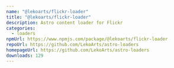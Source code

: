 ```yaml
---
name: "@lekoarts/flickr-loader"
title: "@lekoarts/flickr-loader"
description: Astro content loader for Flickr
categories:
  - loaders
npmUrl: https://www.npmjs.com/package/@lekoarts/flickr-loader
repoUrl: https://github.com/LekoArts/astro-loaders
homepageUrl: https://github.com/LekoArts/astro-loaders
downloads: 129
---
```

